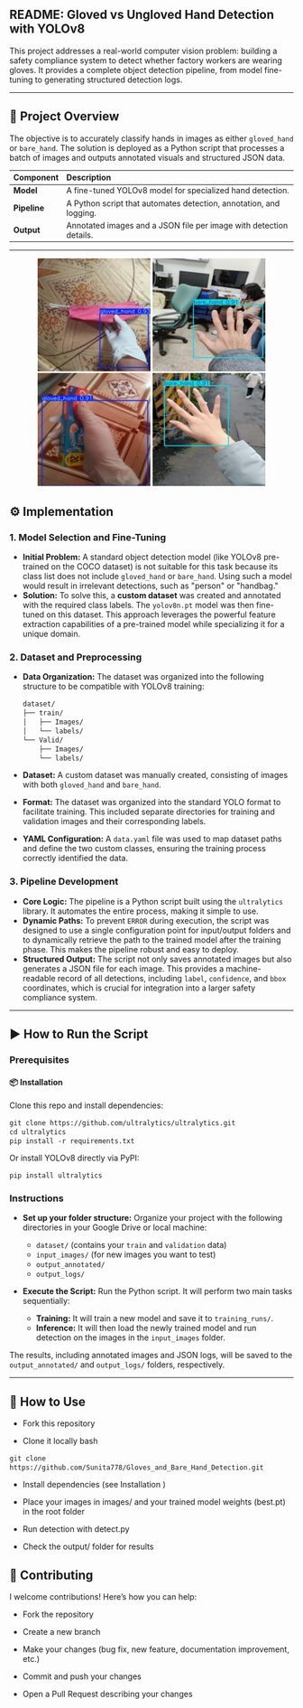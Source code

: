 ## README: Gloved vs Ungloved Hand Detection with YOLOv8
This project addresses a real-world computer vision problem: building a safety compliance system to detect whether factory workers are wearing gloves. It provides a complete object detection pipeline, from model fine-tuning to generating structured detection logs.

***
## 🚀 Project Overview

The objective is to accurately classify hands in images as either `gloved_hand` or `bare_hand`. The solution is deployed as a Python script that processes a batch of images and outputs annotated visuals and structured JSON data.

| Component | Description |
| :--- | :--- |
| **Model** | A fine-tuned YOLOv8 model for specialized hand detection. |
| **Pipeline** | A Python script that automates detection, annotation, and logging. |
| **Output** | Annotated images and a JSON file per image with detection details. |

***

<p align="center">
  <img src="https://github.com/Sunita778/Gloves_and_Bare_Hand_Detection/blob/main/output_annotated/runs/1596612561735_jpg.rf.5bbba331bbbf08b7bf69eab7729db958.jpg" width="200"/>
  <img src="https://github.com/Sunita778/Gloves_and_Bare_Hand_Detection/blob/main/output_annotated/runs/IMG20220224162651_jpg.rf.047066a84a7c1a7390953cbc3ac24ce0.jpg" width="200"/>
  <img src="https://github.com/Sunita778/Gloves_and_Bare_Hand_Detection/blob/main/output_annotated/runs/1597378231696_jpg.rf.22442a29caf1a827dd387f8f31acbb72.jpg" width="200"/>
  <img src="https://github.com/Sunita778/Gloves_and_Bare_Hand_Detection/blob/main/output_annotated/runs/IMG20220224173903_jpg.rf.a86d604e03b8a96a9ef8580d6f4a69fa.jpg" width="200"/>
</p>


## ⚙️ Implementation

### 1. Model Selection and Fine-Tuning

* **Initial Problem:** A standard object detection model (like YOLOv8 pre-trained on the COCO dataset) is not suitable for this task because its class list does not include `gloved_hand` or `bare_hand`. Using such a model would result in irrelevant detections, such as "person" or "handbag." 
* **Solution:** To solve this, a **custom dataset** was created and annotated with the required class labels. The `yolov8n.pt` model was then fine-tuned on this dataset. This approach leverages the powerful feature extraction capabilities of a pre-trained model while specializing it for a unique domain.

### 2. Dataset and Preprocessing

* **Data Organization:** The dataset was organized into the following structure to be compatible with YOLOv8 training:
    ```
    dataset/
    ├── train/
    │   ├── Images/
    │   └── labels/
    └── Valid/
        ├── Images/
        └── labels/
    ```

* **Dataset:** A custom dataset was manually created, consisting of images with both `gloved_hand` and `bare_hand`.
* **Format:** The dataset was organized into the standard YOLO format to facilitate training. This included separate directories for training and validation images and their corresponding labels.
* **YAML Configuration:** A `data.yaml` file was used to map dataset paths and define the two custom classes, ensuring the training process correctly identified the data.

### 3. Pipeline Development

* **Core Logic:** The pipeline is a Python script built using the `ultralytics` library. It automates the entire process, making it simple to use.
* **Dynamic Paths:** To prevent `ERROR` during execution, the script was designed to use a single configuration point for input/output folders and to dynamically retrieve the path to the trained model after the training phase. This makes the pipeline robust and easy to deploy.
* **Structured Output:** The script not only saves annotated images but also generates a JSON file for each image. This provides a machine-readable record of all detections, including `label`, `confidence`, and `bbox` coordinates, which is crucial for integration into a larger safety compliance system.

***

## ▶️ How to Run the Script

### Prerequisites

#### 📦 Installation

Clone this repo and install dependencies:
```
git clone https://github.com/ultralytics/ultralytics.git
cd ultralytics
pip install -r requirements.txt
```
Or install YOLOv8 directly via PyPI:
```
pip install ultralytics
```

### Instructions

*  **Set up your folder structure:** Organize your project with the following directories in your Google Drive or local machine:
    * `dataset/` (contains your `train` and `validation` data)
    * `input_images/` (for new images you want to test)
    * `output_annotated/`
    * `output_logs/`


*  **Execute the Script:** Run the Python script. It will perform two main tasks sequentially:
    * **Training:** It will train a new model and save it to `training_runs/`.
    * **Inference:** It will then load the newly trained model and run detection on the images in the `input_images` folder.

The results, including annotated images and JSON logs, will be saved to the `output_annotated/` and `output_logs/` folders, respectively.

-----


## 🙌 How to Use

- Fork this repository

- Clone it locally
bash
```
git clone https://github.com/Sunita778/Gloves_and_Bare_Hand_Detection.git
```

- Install dependencies (see Installation
)

- Place your images in images/ and your trained model weights (best.pt) in the root folder

- Run detection with detect.py

- Check the output/ folder for results


## 🤝 Contributing

I welcome contributions! Here’s how you can help:

- Fork the repository

- Create a new branch


- Make your changes (bug fix, new feature, documentation improvement, etc.)

- Commit and push your changes

- Open a Pull Request describing your changes